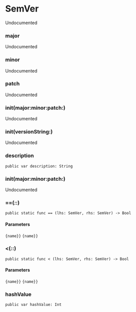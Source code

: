 # SemVer
<p>Undocumented</p>

### major
<p>Undocumented</p>

### minor
<p>Undocumented</p>

### patch
<p>Undocumented</p>

### init(major:minor:patch:)
<p>Undocumented</p>

### init(versionString:)
<p>Undocumented</p>

### description
<pre class="highlight"><code><span class="kd">public</span> <span class="k">var</span> <span class="nv">description</span><span class="p">:</span> <span class="kt">String</span></code></pre>


### init(major:minor:patch:)
<p>Undocumented</p>

### ==(_:_:)
<pre class="highlight"><code><span class="kd">public</span> <span class="kd">static</span> <span class="kd">func</span> <span class="o">==</span> <span class="p">(</span><span class="nv">lhs</span><span class="p">:</span> <span class="kt">SemVer</span><span class="p">,</span> <span class="nv">rhs</span><span class="p">:</span> <span class="kt">SemVer</span><span class="p">)</span> <span class="o">-&gt;</span> <span class="kt">Bool</span></code></pre>


#### Parameters
`{name}}`
`{name}}`
### &lt;(_:_:)
<pre class="highlight"><code><span class="kd">public</span> <span class="kd">static</span> <span class="kd">func</span> <span class="o">&lt;</span> <span class="p">(</span><span class="nv">lhs</span><span class="p">:</span> <span class="kt">SemVer</span><span class="p">,</span> <span class="nv">rhs</span><span class="p">:</span> <span class="kt">SemVer</span><span class="p">)</span> <span class="o">-&gt;</span> <span class="kt">Bool</span></code></pre>


#### Parameters
`{name}}`
`{name}}`
### hashValue
<pre class="highlight"><code><span class="kd">public</span> <span class="k">var</span> <span class="nv">hashValue</span><span class="p">:</span> <span class="kt">Int</span></code></pre>


